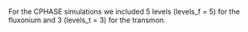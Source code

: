 For the CPHASE simulations we included 5 levels (levels_f = 5) for the fluxonium 
and 3 (levels_t = 3) for the transmon.
